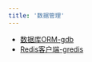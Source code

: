 ```yaml
---
title: '数据管理'
---
```


- [数据库ORM-gdb](/docs/组件列表/数据管理/数据库ORM-gdb)
- [Redis客户端-gredis](/docs/组件列表/数据管理/Redis客户端-gredis)